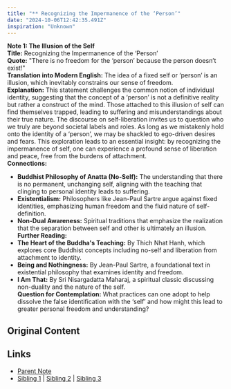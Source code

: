 ```yaml
---
title: "** Recognizing the Impermanence of the ‘Person’"
date: "2024-10-06T12:42:35.491Z"
inspiration: "Unknown"
---
```


  
**Note 1: The Illusion of the Self**  
**Title:** Recognizing the Impermanence of the ‘Person’  
**Quote:** "There is no freedom for the ‘person’ because the person doesn’t exist!"  
**Translation into Modern English:** The idea of a fixed self or ‘person’ is an illusion, which inevitably constrains our sense of freedom.  
**Explanation:** This statement challenges the common notion of individual identity, suggesting that the concept of a ‘person’ is not a definitive reality but rather a construct of the mind. Those attached to this illusion of self can find themselves trapped, leading to suffering and misunderstandings about their true nature. The discourse on self-liberation invites us to question who we truly are beyond societal labels and roles. As long as we mistakenly hold onto the identity of a ‘person’, we may be shackled to ego-driven desires and fears. This exploration leads to an essential insight: by recognizing the impermanence of self, one can experience a profound sense of liberation and peace, free from the burdens of attachment.  
**Connections:**  
- **Buddhist Philosophy of Anatta (No-Self):** The understanding that there is no permanent, unchanging self, aligning with the teaching that clinging to personal identity leads to suffering.  
- **Existentialism:** Philosophers like Jean-Paul Sartre argue against fixed identities, emphasizing human freedom and the fluid nature of self-definition.  
- **Non-Dual Awareness:** Spiritual traditions that emphasize the realization that the separation between self and other is ultimately an illusion.    
**Further Reading:**  
- **The Heart of the Buddha's Teaching:** By Thich Nhat Hanh, which explores core Buddhist concepts including no-self and liberation from attachment to identity.  
- **Being and Nothingness:** By Jean-Paul Sartre, a foundational text in existential philosophy that examines identity and freedom.  
- **I Am That:** By Sri Nisargadatta Maharaj, a spiritual classic discussing non-duality and the nature of the self.  
**Question for Contemplation:** What practices can one adopt to help dissolve the false identification with the ‘self’ and how might this lead to greater personal freedom and understanding?  


## Original Content



## Links

- [Parent Note](/parent-note.md)
- [Sibling 1](/zettel1.md) | [Sibling 2](/zettel2.md) | [Sibling 3](/zettel3.md)
